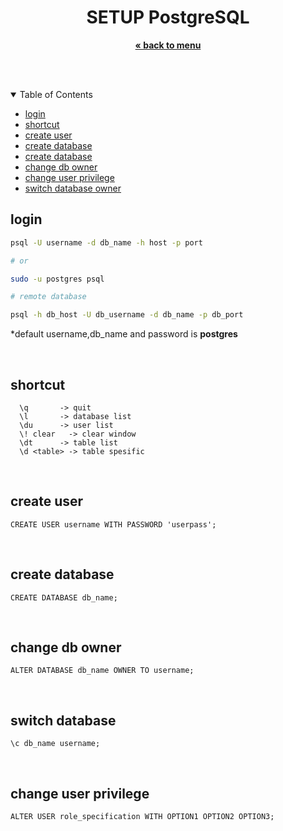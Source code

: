 
<p align="center">
    <h1 align="center">SETUP PostgreSQL</h1>
    <p align="center">
        <a href="../README.md"><strong>« back to menu</strong></a>
    </p>
    <br />
    <br />
</p>

<details open="open">
  <summary>Table of Contents</summary>
  <ul>
    <li>
      <a href="#login">login</a>
    </li>
    <li>
      <a href="#shortcut">shortcut</a>
    </li>
    <li>
      <a href="#create-user">create user</a>
    </li>
    <li>
      <a href="#create-database">create database</a>
    </li>
    <li>
      <a href="#create-database">create database</a>
    </li>
    <li>
      <a href="#change-db-owner">change db owner</a>
    </li>
    <li>
      <a href="#change-user-privilege">change user privilege</a>
    </li>
    <li>
      <a href="#switch-database">switch database owner</a>
    </li>
  </ul>
</details>

## login 
  ```sh
  psql -U username -d db_name -h host -p port

  # or

  sudo -u postgres psql

  # remote database

  psql -h db_host -U db_username -d db_name -p db_port
  ```
  *default username,db_name and password is <b>postgres</b>

<br />

## shortcut
  ```
    \q	     -> quit
	\l		 -> database list
	\du		 -> user list
	\! clear   -> clear window
	\dt		 -> table list
	\d <table> -> table spesific      
  ```

<br />

## create user
  ```
  CREATE USER username WITH PASSWORD 'userpass';
  ```
<br />

## create database
  ```
  CREATE DATABASE db_name;
  ```
<br />

## change db owner
  ```
  ALTER DATABASE db_name OWNER TO username;
  ```
<br />

## switch database
  ```
  \c db_name username;
  ```
<br />

## change user privilege
  ```
  ALTER USER role_specification WITH OPTION1 OPTION2 OPTION3;
  ```
<br />